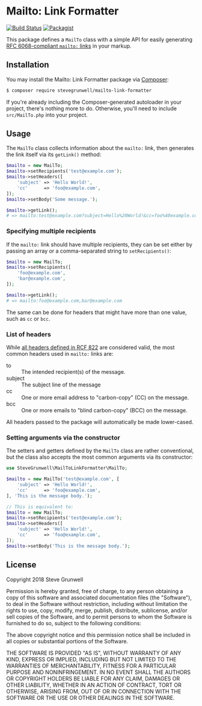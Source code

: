 # Mailto: Link Formatter

[![Build Status](https://travis-ci.org/stevegrunwell/mailto-link-formatter.svg?branch=develop)](https://travis-ci.org/stevegrunwell/mailto-link-formatter)
[![Packagist](https://img.shields.io/packagist/v/stevegrunwell/mailto-link-formatter.svg)](https://packagist.org/packages/stevegrunwell/mailto-link-formatter)

This package defines a `MailTo` class with a simple API for easily generating [RFC 6068-compliant `mailto:` links](https://www.rfc-editor.org/info/rfc2368) in your markup.

## Installation

You may install the Mailto: Link Formatter package via [Composer](https://getcomposer.org):

```sh
$ composer require stevegrunwell/mailto-link-formatter
```

If you're already including the Composer-generated autoloader in your project, there's nothing more to do. Otherwise, you'll need to include `src/MailTo.php` into your project.

## Usage

The `MailTo` class collects information about the `mailto:` link, then generates the link itself via its `getLink()` method:

```php
$mailto = new MailTo;
$mailto->setRecipients('test@example.com');
$mailto->setHeaders([
    'subject' => 'Hello World!',
    'cc'      => 'foo@example.com',
]);
$mailto->setBody('Some message.');

$mailto->getLink();
# => mailto:test@example.com?subject=Hello%20World!&cc=foo%40example.com&body=Some%20message.
```

### Specifying multiple recipients

If the `mailto:` link should have multiple recipients, they can be set either by passing an array or a comma-separated string to `setRecipients()`:

```php
$mailto = new MailTo;
$mailto->setRecipients([
    'foo@example.com',
    'bar@example.com',
]);

$mailto->getLink();
# => mailto:foo@example.com,bar@example.com
```

The same can be done for headers that might have more than one value, such as `cc` or `bcc`.

### List of headers

While [all headers defined in RCF 822](https://tools.ietf.org/html/rfc822) are considered valid, the most common headers used in `mailto:` links are:

<dl>
    <dt>to</dt>
    <dd>The intended recipient(s) of the message. </dd>
    <dt>subject</dt>
    <dd>The subject line of the message</dd>
    <dt>cc</dt>
    <dd>One or more email address to "carbon-copy" (CC) on the message.</dd>
    <dt>bcc</dt>
    <dd>One or more emails to "blind carbon-copy" (BCC) on the message.</dd>
</dl>

All headers passed to the package will automatically be made lower-cased.

### Setting arguments via the constructor

The setters and getters defined by the `MailTo` class are rather conventional, but the class also accepts the most common arguments via its constructor:

```php
use SteveGrunwell\MailToLinkFormatter\MailTo;

$mailto = new MailTo('test@example.com', [
    'subject' => 'Hello World!',
    'cc'      => 'foo@example.com',
], 'This is the message body.');

// This is equivalent to:
$mailto = new MailTo;
$mailto->setRecipients('test@example.com');
$mailto->setHeaders([
    'subject' => 'Hello World!',
    'cc'      => 'foo@example.com',
]);
$mailto->setBody('This is the message body.');
```

## License

Copyright 2018 Steve Grunwell

Permission is hereby granted, free of charge, to any person obtaining a copy of this software and associated documentation files (the "Software"), to deal in the Software without restriction, including without limitation the rights to use, copy, modify, merge, publish, distribute, sublicense, and/or sell copies of the Software, and to permit persons to whom the Software is furnished to do so, subject to the following conditions:

The above copyright notice and this permission notice shall be included in all copies or substantial portions of the Software.

THE SOFTWARE IS PROVIDED "AS IS", WITHOUT WARRANTY OF ANY KIND, EXPRESS OR IMPLIED, INCLUDING BUT NOT LIMITED TO THE WARRANTIES OF MERCHANTABILITY, FITNESS FOR A PARTICULAR PURPOSE AND NONINFRINGEMENT. IN NO EVENT SHALL THE AUTHORS OR COPYRIGHT HOLDERS BE LIABLE FOR ANY CLAIM, DAMAGES OR OTHER LIABILITY, WHETHER IN AN ACTION OF CONTRACT, TORT OR OTHERWISE, ARISING FROM, OUT OF OR IN CONNECTION WITH THE SOFTWARE OR THE USE OR OTHER DEALINGS IN THE SOFTWARE.

